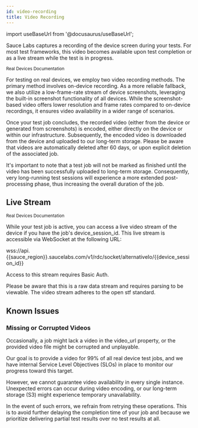 ```yaml
---
id: video-recording
title: Video Recording
---
```


import useBaseUrl from '@docusaurus/useBaseUrl';

Sauce Labs captures a recording of the device screen during your tests. For most test frameworks, this video becomes available upon test completion or as a live stream while the test is in progress.

<p><small><span className="sauceGreen">Real Devices Documentation</span></small></p>

For testing on real devices, we employ two video recording methods. The primary method involves on-device recording. As a more reliable fallback, we also utilize a low-frame-rate stream of device screenshots, leveraging the built-in screenshot functionality of all devices. While the screenshot-based video offers lower resolution and frame rates compared to on-device recordings, it ensures video availability in a wider range of scenarios.

Once your test job concludes, the recorded video (either from the device or generated from screenshots) is encoded, either directly on the device or within our infrastructure. Subsequently, the encoded video is downloaded from the device and uploaded to our long-term storage. Please be aware that videos are automatically deleted after 60 days, or upon explicit deletion of the associated job.

It's important to note that a test job will not be marked as finished until the video has been successfully uploaded to long-term storage. Consequently, very long-running test sessions will experience a more extended post-processing phase, thus increasing the overall duration of the job.

## Live Stream

<p><small><span className="sauceGreen">Real Devices Documentation</span></small></p>

While your test job is active, you can access a live video stream of the device if you have the job's device_session_id. This live stream is accessible via WebSocket at the following URL:

wss://api.{{sauce_region}}.saucelabs.com/v1/rdc/socket/alternativeIo/{{device_session_id}}

Access to this stream requires Basic Auth.

Please be aware that this is a raw data stream and requires parsing to be viewable. The video stream adheres to the open stf standard.


## Known Issues

### Missing or Corrupted Videos

Occasionally, a job might lack a video in the video_url property, or the provided video file might be corrupted and unplayable.

Our goal is to provide a video for 99% of all real device test jobs, and we have internal Service Level Objectives (SLOs) in place to monitor our progress toward this target.

However, we cannot guarantee video availability in every single instance. Unexpected errors can occur during video encoding, or our long-term storage (S3) might experience temporary unavailability.

In the event of such errors, we refrain from retrying these operations. This is to avoid further delaying the completion time of your job and because we prioritize delivering partial test results over no test results at all.